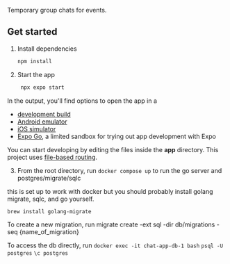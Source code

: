 Temporary group chats for events.

## Get started

1. Install dependencies

   ```bash
   npm install
   ```

2. Start the app

   ```bash
    npx expo start
   ```

In the output, you'll find options to open the app in a

- [development build](https://docs.expo.dev/develop/development-builds/introduction/)
- [Android emulator](https://docs.expo.dev/workflow/android-studio-emulator/)
- [iOS simulator](https://docs.expo.dev/workflow/ios-simulator/)
- [Expo Go](https://expo.dev/go), a limited sandbox for trying out app development with Expo

You can start developing by editing the files inside the **app** directory. This project uses [file-based routing](https://docs.expo.dev/router/introduction).


3. From the root directory, run `docker compose up` to run the go server and postgres/migrate/sqlc

this is set up to work with docker but you should probably install golang migrate, sqlc, and go yourself.

`brew install golang-migrate`

To create a new migration, run migrate create -ext sql -dir db/migrations -seq {name_of_migration}

To access the db directly, run
`docker exec -it chat-app-db-1 bash`
`psql -U postgres`
`\c postgres`